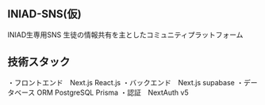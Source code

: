 ## INIAD-SNS(仮)
INIAD生専用SNS
生徒の情報共有を主としたコミュニティプラットフォーム

## 技術スタック
・フロントエンド　Next.js React.js 
・バックエンド　Next.js supabase
・データベース ORM PostgreSQL Prisma
・認証　NextAuth v5


